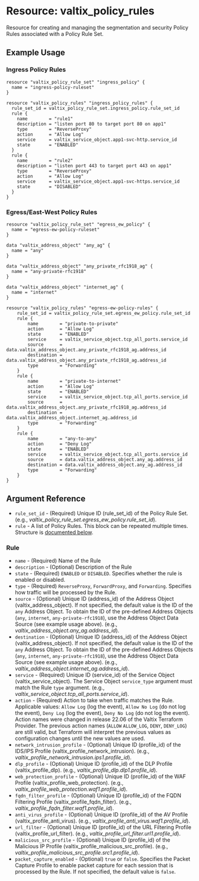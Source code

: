 # Resource: valtix_policy_rules
Resource for creating and managing the segmentation and security Policy Rules associated with a Policy Rule Set.

## Example Usage

### Ingress Policy Rules
```hcl
resource "valtix_policy_rule_set" "ingress_policy" {
  name = "ingress-policy-ruleset"
}

resource "valtix_policy_rules" "ingress_policy_rules" {
  rule_set_id = valtix_policy_rule_set.ingress_policy.rule_set_id
  rule {
    name        = "rule1"
    description = "listen port 80 to target port 80 on app1"
    type        = "ReverseProxy"
    action      = "Allow Log"
    service     = valtix_service_object.app1-svc-http.service_id
    state       = "ENABLED"
  }
  rule {
    name        = "rule2"
    description = "listen port 443 to target port 443 on app1"
    type        = "ReverseProxy"
    action      = "Allow Log"
    service     = valtix_service_object.app1-svc-https.service_id
    state       = "DISABLED"
  }
}
```

### Egress/East-West Policy Rules
```hcl
resource "valtix_policy_rule_set" "egress_ew_policy" {
  name = "egress-ew-policy-ruleset"
}

data "valtix_address_object" "any_ag" {
  name = "any"
}

data "valtix_address_object" "any_private_rfc1918_ag" {
  name = "any-private-rfc1918"
}

data "valtix_address_object" "internet_ag" {
  name = "internet"
}

resource "valtix_policy_rules" "egress-ew-policy-rules" {
	rule_set_id = valtix_policy_rule_set.egress_ew_policy.rule_set_id
	rule {
		name        = "private-to-private"
		action      = "Allow Log"
		state       = "ENABLED"
		service     = valtix_service_object.tcp_all_ports.service_id
		source      = data.valtix_address_object.any_private_rfc1918_ag.address_id
		destination = data.valtix_address_object.any_private_rfc1918_ag.address_id
		type        = "Forwarding"
	}
	rule {
		name        = "private-to-internet"
		action      = "Allow Log"
		state       = "ENABLED"
		service     = valtix_service_object.tcp_all_ports.service_id
		source      = data.valtix_address_object.any_private_rfc1918_ag.address_id
		destination = data.valtix_address_object.internet_ag.address_id
		type        = "Forwarding"
	}
	rule {
		name        = "any-to-any"
		action      = "Deny Log"
		state       = "ENABLED"
		service     = valtix_service_object.tcp_all_ports.service_id
		source      = data.valtix_address_object.any_ag.address_id
		destination = data.valtix_address_object.any_ag.address_id
		type        = "Forwarding"
	}
}
```

## Argument Reference
* `rule_set_id` - (Required) Unique ID (rule_set_id) of the Policy Rule Set. (e.g., *valtix_policy_rule_set.egress_ew_policy.rule_set_id*).
* `rule` - A list of Policy Rules.  This block can be repeated multiple times. Structure is [documented below](#rule).

### Rule
* `name` - (Required) Name of the Rule
* `description` - (Optional) Description of the Rule
* `state` - (Required) `ENABLED` or `DISABLED`. Specifies whether the rule is enabled or disabled.
* `type` - (Required) `ReverseProxy`, `ForwardProxy`, and `Forwarding`.  Specifies how traffic will be processed by the Rule.
* `source` - (Optional) Unique ID (address_id) of the Address Object (valtix_address_object). If not specified, the default value is the ID of the `any` Address Object.  To obtain the ID of the pre-defined Address Objects (`any`, `internet`, `any-private-rfc1918`), use the Address Object Data Source (see example usage above). (e.g., *valtix_address_object.any_ag.address_id*).
* `destination` - (Optional) Unique ID (address_id) of the Address Object (valtix_address_object). If not specified, the default value is the ID of the `any` Address Object.  To obtain the ID of the pre-defined Address Objects (`any`, `internet`, `any-private-rfc1918`), use the Address Object Data Source (see example usage above). (e.g., *valtix_address_object.internet_ag.address_id*).
* `service` - (Required) Unique ID (service_id) of the Service Object (valtix_service_object). The Service Object `service_type` argument must match the Rule `type` argument. (e.g., *valtix_service_object.tcp_all_ports.service_id*).
* `action` - (Required) Action to take when traffic matches the Rule. Applicable values: `Allow Log` (log the event), `Allow No Log` (do not log the event), `Deny Log` (log the event), `Deny No Log` (do not log the event). Action names were changed in release 22.06 of the Valtix Terraform Provider. The previous action names (`ALLOW` `ALLOW_LOG`, `DENY`, `DENY_LOG`) are still valid, but Terraform will interpret the previous values as configuration changes until the new values are used.
* `network_intrusion_profile` - (Optional) Unique ID (profile_id) of the IDS/IPS Profile (valtix_profile_network_intrusion). (e.g., *valtix_profile_network_intrusion.ips1.profile_id*).
* `dlp_profile` - (Optional) Unique ID (profile_id) of the DLP Profile (valtix_profile_dlp). (e.g., *valtix_profile_dlp.dlp1.profile_id*).
* `web_protection_profile` - (Optional) Unique ID (profile_id) of the WAF Profile (valtix_profile_web_protection). (e.g., *valtix_profile_web_protection.waf1.profile_id*).
* `fqdn_filter_profile` - (Optional) Unique ID (profile_id) of the FQDN Filtering Profile (valtix_profile_fqdn_filter). (e.g., *valtix_profile_fqdn_filter.waf1.profile_id*).
* `anti_virus_profile` - (Optional) Unique ID (profile_id) of the AV Profile (valtix_profile_anti_virus). (e.g., *valtix_profile_anti_virus.waf1.profile_id*).
* `url_filter` - (Optional) Unique ID (profile_id) of the URL Filtering Profile (valtix_profile_url_filter). (e.g., *valtix_profile_url_filter.url1.profile_id*).
* `malicious_src_profile` - (Optional) Unique ID (profile_id) of the Malicious IP Profile (valtix_profile_malicious_src_profile). (e.g., *valtix_profile_malicious_src_profile.src1.profile_id*).
* `packet_capture_enabled` - (Optional) `true` or `false`. Specifies the Packet Capture Profile to enable packet capture for each session that is processed by the Rule.  If not specified, the default value is `false`.